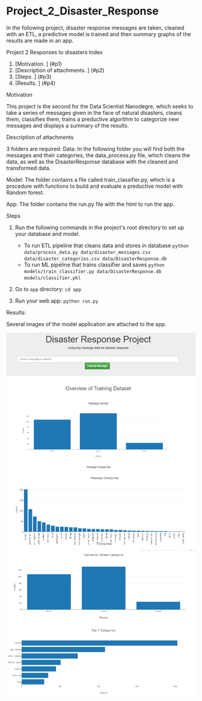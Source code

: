 # Project_2_Disaster_Response
In the following project, disaster response messages are taken, cleaned with an ETL, a predictive model is trained and then summary graphs of the results are made in an app.


Project 2 Responses to disasters
Index
1. [Motivation. ] (#p1)
2. [Description of attachments. ] (#p2)
3. [Steps. ] (#p3)
4. [Results. ] (#p4)

<a name="p1"></a>

Motivation

This project is the second for the Data Scientist Nanodegre, which seeks to take a series of messages given in the face of natural disasters, cleans them, classifies them, trains a preductive algorithm to categorize new messages and displays a summary of the results.

<a name="p2"></a>
Description of attachments

3 folders are required:
Data: In the following folder you will find both the messages and their categories, the data_process.py file, which cleans the data, as well as the DisasterResponse database with the cleaned and transformed data.

Model: The folder contains a file called train_classifier.py, which is a procedure with functions to build and evaluate a preductive model with Random forest.

App: The folder contains the run.py file with the html to run the app.

<a name="p3"></a>
Steps

1. Run the following commands in the project's root directory to set up your database and model.

    - To run ETL pipeline that cleans data and stores in database
        `python data/process_data.py data/disaster_messages.csv data/disaster_categories.csv data/DisasterResponse.db`
    - To run ML pipeline that trains classifier and saves
        `python models/train_classifier.py data/DisasterResponse.db models/classifier.pkl`

2. Go to `app` directory: `cd app`

3. Run your web app: `python run.py`

<a name="p1"></a>
Results:

Several images of the model application are attached to the app.


![I1](/images/I1.png "I 1")
![I2](/images/I2.png "I 2")
![I3](/images/I3.png "I 3")



